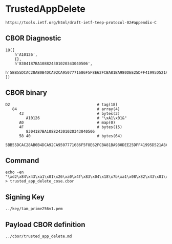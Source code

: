 <!--
 Copyright (c) 2020 SECOM CO., LTD. All Rights reserved.

 SPDX-License-Identifier: BSD-2-Clause
-->

# TrustedAppDelete
    https://tools.ietf.org/html/draft-ietf-teep-protocol-02#appendix-C

## CBOR Diagnostic
    18([
        h'A10126',
        {},
        h'8304187BA108824301020343040506',
        h'5BB55DCAC28AB0B4DCA92CA9507771686F5F8E62FCBA81BA980DEE25DFF41995D521A8A5BA1AAB4C5A6B10A9BB73EFBCE2A7921AD7E2537112F1BAAC7229B326'
    ])

## CBOR binary
    D2                                      # tag(18)
       84                                   # array(4)
          43                                # bytes(3)
             A10126                         # "\xA1\x01&"
          A0                                # map(0)
          4F                                # bytes(15)
             8304187BA108824301020343040506
          58 40                             # bytes(64)
             5BB55DCAC28AB0B4DCA92CA9507771686F5F8E62FCBA81BA980DEE25DFF41995D521A8A5BA1AAB4C5A6B10A9BB73EFBCE2A7921AD7E2537112F1BAAC7229B326

## Command
    echo -en "\xd2\x84\x43\xa1\x01\x26\xa0\x4f\x83\x04\x18\x7b\xa1\x08\x82\x43\x01\x02\x03\x43\x04\x05\x06\x58\x40\x5b\xb5\x5d\xca\xc2\x8a\xb0\xb4\xdc\xa9\x2c\xa9\x50\x77\x71\x68\x6f\x5f\x8e\x62\xfc\xba\x81\xba\x98\x0d\xee\x25\xdf\xf4\x19\x95\xd5\x21\xa8\xa5\xba\x1a\xab\x4c\x5a\x6b\x10\xa9\xbb\x73\xef\xbc\xe2\xa7\x92\x1a\xd7\xe2\x53\x71\x12\xf1\xba\xac\x72\x29\xb3\x26" > trusted_app_delete_cose.cbor

## Signing Key
    ../key/tam_prime256v1.pem

## Payload CBOR definition
    ../cbor/trusted_app_delete.md
